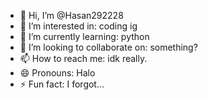 - 👋 Hi, I’m @Hasan292228
- 👀 I’m interested in: coding ig
- 🌱 I’m currently learning: python
- 💞️ I’m looking to collaborate on: something?
- 📫 How to reach me: idk really.
- 😄 Pronouns: Halo
- ⚡ Fun fact: I forgot...

<!---
Hasan292228/Hasan292228 is a ✨ special ✨ repository because its `README.md` (this file) appears on your GitHub profile.
You can click the Preview link to take a look at your changes.
--->
